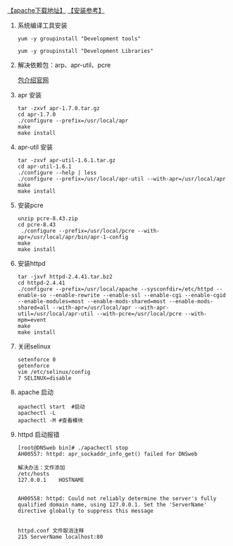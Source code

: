 [【apache下载地址】](http://httpd.apache.org/download.cgi#apache24) [【安装参考】](https://www.cnblogs.com/wcwnina/p/8029156.html)

1. 系统编译工具安装

    ```
    yum -y groupinstall "Development tools" 
    
    yum -y groupinstall "Development Libraries" 
    ```

2. 解决依赖包：arp、apr-util、pcre 

    [包介绍官网](http://apr.apache.org/projects.html)

1. apr 安装

    ```
    tar -zxvf apr-1.7.0.tar.gz
    cd apr-1.7.0
    ./configure --prefix=/usr/local/apr
    make
    make install
    ```

2. apr-util 安装

    ```
    tar -zxvf apr-util-1.6.1.tar.gz
    cd apr-util-1.6.1
    ./configure --help | less
    ./configure --prefix=/usr/local/apr-util --with-apr=/usr/local/apr
    make
    make install
    ```

3. 安装pcre

    ```
    unzip pcre-8.43.zip
    cd pcre-8.43
     ./configure --prefix=/usr/local/pcre --with-apr=/usr/local/apr/bin/apr-1-config
    make
    make install
    ```

3. 安装httpd

    ```
    tar -jxvf httpd-2.4.41.tar.bz2
    cd httpd-2.4.41
    ./configure --prefix=/usr/local/apache --sysconfdir=/etc/httpd --enable-so --enable-rewrite --enable-ssl --enable-cgi --enable-cgid --enable-modules=most --enable-mods-shared=most --enable-mods-shared=all --with-apr=/usr/local/apr --with-apr-util=/usr/local/apr-util --with-pcre=/usr/local/pcre --with-mpm=event
    make
    make install
    ```
4. 关闭selinux

    ```
    setenforce 0
    getenforce
    vim /etc/selinux/config
    7 SELINUX=disable
    ```

8. apache 启动

    ```
    apachectl start  #启动
    apachectl -L
    apachectl -M #查看模块
    ```

9. httpd 启动报错

    ```
    [root@DNSweb bin]# ./apachectl stop
    AH00557: httpd: apr_sockaddr_info_get() failed for DNSweb
    
    解决办法：文件添加
    /etc/hosts   
    127.0.0.1    HOSTNAME
    
    
    AH00558: httpd: Could not reliably determine the server's fully qualified domain name, using 127.0.0.1. Set the 'ServerName' directive globally to suppress this message
    
    
    httpd.conf 文件取消注释
    215 ServerName localhost:80
    ```